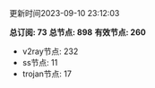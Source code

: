 更新时间2023-09-10 23:12:03

**总订阅: 73**
**总节点: 898**
**有效节点: 260**
- v2ray节点: 232
- ss节点: 11
- trojan节点: 17
